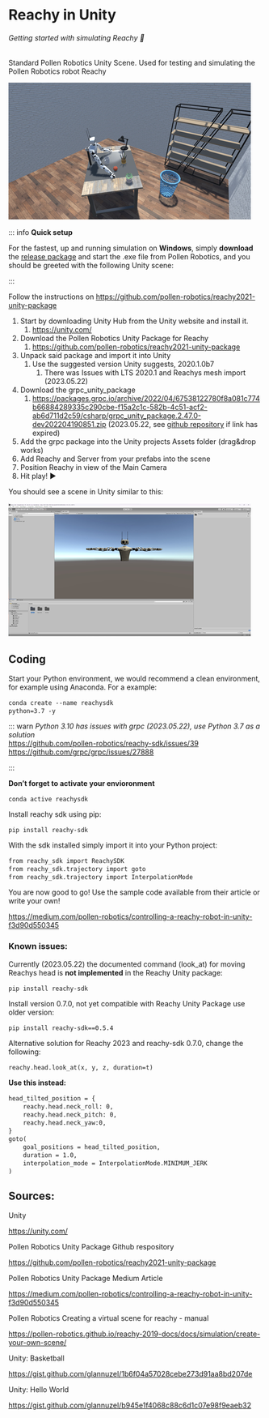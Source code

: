 # Reachy in Unity

###### Getting started with simulating Reachy 🦾

Standard Pollen Robotics Unity Scene. Used for testing and simulating the Pollen Robotics robot Reachy

![reachy_unity_exe.png](../images/reachy_unity_exe.png)

::: info
**Quick setup**

For the fastest, up and running simulation on **Windows**, simply **download** the [release package](https://github.com/pollen-robotics/reachy2021-unity-package) and start the .exe file from Pollen Robotics, and you should be greeted with the following Unity scene:

:::

Follow the instructions on <https://github.com/pollen-robotics/reachy2021-unity-package>

1. Start by downloading Unity Hub from the Unity website and install it.
   1. <https://unity.com/>
2. Download the Pollen Robotics Unity Package for Reachy
   1. <https://github.com/pollen-robotics/reachy2021-unity-package>
3. Unpack said package and import it into Unity
   1. Use the suggested version Unity suggests, 2020.1.0b7
      1. There was Issues with LTS 2020.1 and Reachys mesh import (2023.05.22)
4. Download the grpc_unity_package
   1. <https://packages.grpc.io/archive/2022/04/67538122780f8a081c774b66884289335c290cbe-f15a2c1c-582b-4c51-acf2-ab6d711d2c59/csharp/grpc_unity_package.2.47.0-dev202204190851.zip> (2023.05.22, see [github repository](https://github.com/pollen-robotics/reachy2021-unity-package) if link has expired)
5. Add the grpc package into the Unity projects Assets folder (drag&drop works)
6. Add Reachy and Server from your prefabs into the scene
7. Position Reachy in view of the Main Camera
8. Hit play! ▶️

You should see a scene in Unity similar to this:

![reachy_unity_sample.png](../images/reachy_unity_sample.png)

## Coding

Start your Python environment, we would recommend a clean environment, for example using Anaconda. For a example:

```
conda create --name reachysdk
python=3.7 -y
```

::: warn
*Python 3.10 has issues with grpc (2023.05.22), use Python 3.7 as a solution*  
<https://github.com/pollen-robotics/reachy-sdk/issues/39>  
<https://github.com/grpc/grpc/issues/27888>

:::

**Don’t forget to activate your envioronment**

```
conda active reachysdk
```

Install reachy sdk using pip:

```
pip install reachy-sdk
```

With the sdk installed simply import it
into your Python project:

```
from reachy_sdk import ReachySDK
from reachy_sdk.trajectory import goto
from reachy_sdk.trajectory import InterpolationMode
```

You are now good to go! Use the sample code available from their article or write your own!

<https://medium.com/pollen-robotics/controlling-a-reachy-robot-in-unity-f3d90d550345>

### Known issues:

Currently (2023.05.22) the documented command (look_at) for moving Reachys head is **not implemented** in the Reachy Unity package:

```
pip install reachy-sdk
```

Install version 0.7.0, not yet compatible with Reachy Unity Package use older version:

```
pip install reachy-sdk==0.5.4
```

Alternative solution for Reachy 2023 and reachy-sdk 0.7.0, change the following:

```
reachy.head.look_at(x, y, z, duration=t)
```

**Use this instead:**

```
head_tilted_position = {
    reachy.head.neck_roll: 0,
    reachy.head.neck_pitch: 0,
    reachy.head.neck_yaw:0,
}
goto(
    goal_positions = head_tilted_position,
    duration = 1.0,
    interpolation_mode = InterpolationMode.MINIMUM_JERK
)
```

## Sources:

Unity

<https://unity.com/>

Pollen Robotics Unity Package Github respository

<https://github.com/pollen-robotics/reachy2021-unity-package>

Pollen Robotics Unity Package Medium Article

<https://medium.com/pollen-robotics/controlling-a-reachy-robot-in-unity-f3d90d550345>

Pollen Robotics Creating a virtual scene for reachy - manual

<https://pollen-robotics.github.io/reachy-2019-docs/docs/simulation/create-your-own-scene/>

Unity: Basketball

<https://gist.github.com/glannuzel/1b6f04a57028cebe273d91aa8bd207de>

Unity: Hello World

<https://gist.github.com/glannuzel/b945e1f4068c88c6d1c07e98f9eaeb32>